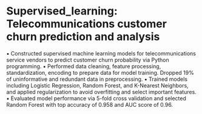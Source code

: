 # Supervised_learning: Telecommunications customer churn prediction and analysis
▪	Constructed supervised machine learning models for telecommunications service vendors to predict customer churn probability via Python programming.
▪	Performed data cleaning, feature processing, standardization, encoding to prepare data for model training. Dropped 19% of uninformative and redundant data in preprocessing.
▪	Trained models including Logistic Regression, Random Forest, and K-Nearest Neighbors, and applied regularization to avoid overfitting and select important features.
▪	Evaluated model performance via 5-fold cross validation and selected Random Forest with top accuracy of 0.958 and AUC score of 0.96.
